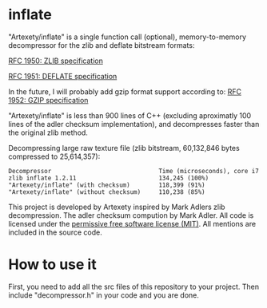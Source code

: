 # inflate
"Artexety/inflate" is a single function call (optional), memory-to-memory decompressor for the zlib and deflate bitstream formats:

[RFC 1950: ZLIB specification](https://www.ietf.org/rfc/rfc1950.txt)

[RFC 1951: DEFLATE specification](https://www.ietf.org/rfc/rfc1951.txt)

In the future, I will probably add gzip format support according to: [RFC 1952: GZIP specification](https://www.ietf.org/rfc/rfc1952.txt)

"Artexety/inflate" is less than 900 lines of C++ (excluding aproximatly 100 lines of the adler checksum implementation), and decompresses faster than the original zlib method.

Decompressing large raw texture file (zlib bitstream, 60,132,846 bytes compressed to 25,614,357):

    Decompressor                              Time (microseconds), core i7
    zlib inflate 1.2.11                       134,245 (100%)
    "Artexety/inflate" (with checksum)        118,399 (91%)
    "Artexety/inflate" (without checksum)     110,238 (85%)

This project is developed by Artexety inspired by Mark Adlers zlib decompression. The adler checksum compution by Mark Adler. All code is licensed under the [permissive free software license (MIT)](https://mit-license.org). All mentions are included in the source code.
# How to use it
First, you need to add all the src files of this repository to your project. Then include "decompressor.h" in your code and you are done. 
